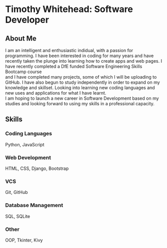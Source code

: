 # Timothy Whitehead: Software Developer

## About Me

I am an intelligent and enthusiastic indidual, with a passion for programming. 
I have been interested in coding for many years and have recently taken the plunge into
learning how to create apps and web pages. I have recently completed a DfE funded Software Engineering Skills Bootcamp course  
and I have completed many projects, some of which I will be uploading to GitHub.
I have also begun to study independently in order to expand on my knowledge and skillset. 
Looking into learning new coding languages and new uses and applications for what I have learnt.  
I am hoping to launch a new career in Software Development based on my studies and looking 
forward to using my skills in a professional capacity.

## Skills

### Coding Languages
Python, JavaScript

### Web Development
HTML, CSS, Django, Bootstrap

### VCS
Git, GitHub

### Database Management
SQL, SQLite

### Other
OOP, Tkinter, Kivy
